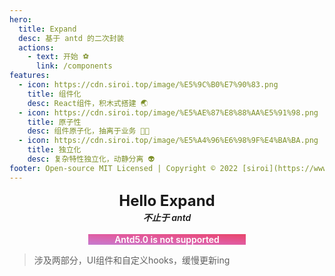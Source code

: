 ```yaml
---
hero:
  title: Expand
  desc: 基于 antd 的二次封装
  actions:
    - text: 开始 ⚽
      link: /components
features:
  - icon: https://cdn.siroi.top/image/%E5%9C%B0%E7%90%83.png
    title: 组件化
    desc: React组件，积木式搭建 🌏
  - icon: https://cdn.siroi.top/image/%E5%AE%87%E8%88%AA%E5%91%98.png
    title: 原子性
    desc: 组件原子化，抽离于业务 🧑‍🚀
  - icon: https://cdn.siroi.top/image/%E5%A4%96%E6%98%9F%E4%BA%BA.png
    title: 独立化
    desc: 复杂特性独立化，动静分离 👽
footer: Open-source MIT Licensed | Copyright © 2022 [siroi](https://www.siroi.top)
---
```

<style>
  .title {
    font-size:24px;
    margin:0 auto !important; 
    width:50%;
    text-align:center;
    font-weight:700;
    position: relative;
  }
  .title:after {
      content: " ";
      position: absolute;
      left: 50%;
      bottom: -2px;
      width: 100%;
      height: 0px;
      margin:0 auto;
      background-image: linear-gradient(to right top, #1799d1, #3ba3d6, #53addc, #67b7e1, #79c1e7);
      /* border-top: 1px solid #5A8BFF; */
      transform:translateX(-50%);
      }
  .subTitle {
    margin:0 auto !important; 
    width:30%;
    text-align:center;
    font-style:italic;
    font-weight:600;
    padding-top:2px
  }

  .error {
    min-width:20%;
    max-width:50%;
    margin:0 auto !important; 
    text-align:center;
    font-weight:600;
    background-image: linear-gradient(to right top, #c47ccf, #d46dbb, #e05da2, #e65087, #e74669);
    color:white;
  }
</style>
<!-- <span style="background-image: linear-gradient(to right top, #051937, #004d7a, #008793, #00bf72, #a8eb12);-webkit-background-clip:text;color:transparent; font-size: 24px;">Hello Expand</span> -->
<div style="width:100%">
  <p class="title">Hello Expand</p>
  <p class="subTitle">不止于 antd</p>
  <br>
  <p class="error">Antd5.0 is not supported</p>
</div>

> 涉及两部分，UI组件和自定义hooks，缓慢更新ing 


